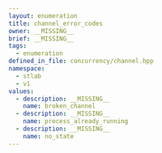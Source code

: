 ```yaml
---
layout: enumeration
title: channel_error_codes
owner: __MISSING__
brief: __MISSING__
tags:
  - enumeration
defined_in_file: concurrency/channel.hpp
namespace:
  - stlab
  - v1
values:
  - description: __MISSING__
    name: broken_channel
  - description: __MISSING__
    name: process_already_running
  - description: __MISSING__
    name: no_state
---
```

